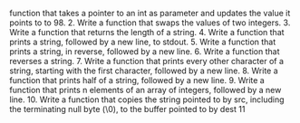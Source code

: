  function that takes a pointer to an int as parameter and updates the value it points to to 98. 2. Write a function that swaps the values of two integers. 3. Write a function that returns the length of a string. 4. Write a function that prints a string, followed by a new line, to stdout. 5. Write a function that prints a string, in reverse, followed by a new line. 6. Write a function that reverses a string. 7. Write a function that prints every other character of a string, starting with the first character, followed by a new line. 8. Write a function that prints half of a string, followed by a new line. 9. Write a function that prints n elements of an array of integers, followed by a new line. 10. Write a function that copies the string pointed to by src, including the terminating null byte (\0), to the buffer pointed to by dest 11
